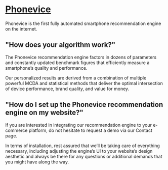 # [Phonevice](https://phonevice.com/index.html)

Phonevice is the first fully automated smartphone recommendation engine on the internet.

## "How does your algorithm work?"
The Phonevice recommendation engine factors in dozens
of parameters and constantly updated benchmark figures
that efficiently measure a smartphone’s quality and performance.

Our personalized results are derived from a combination of multiple
powerful MCDA and statistical methods that deliver the optimal
intersection of device performance, brand quality, and value for money.

## "How do I set up the Phonevice recommendation engine on my website?"
If you are interested in integrating our recommendation engine
to your e-commerce platform, do not hesitate to request a demo
via our Contact page.

In terms of installation, rest assured that we’ll be taking care
of everything necessary, including adjusting the engine’s UI to your
website’s design aesthetic and always be there for any questions or
additional demands that you might have along the way.
